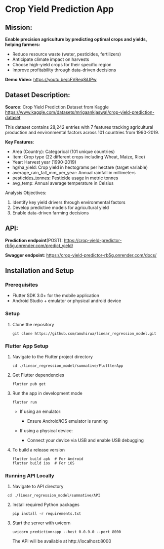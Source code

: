 # Crop Yield Prediction App
## **Mission**:
**Enable precision agriculture by predicting optimal crops and yields, helping farmers:**
- Reduce resource waste (water, pesticides, fertilizers)
- Anticipate climate impact on harvests
- Choose high-yield crops for their specific region
- Improve profitability through data-driven decisions

**Demo Video**: https://youtu.be/cFVReq8iUPw
## **Dataset Description**:

**Source**: Crop Yield Prediction Dataset from Kaggle
https://www.kaggle.com/datasets/mrigaankjaswal/crop-yield-prediction-dataset

This dataset contains 28,242 entries with 7 features tracking agricultural production and environmental factors across 101 countries from 1990-2019. 

**Key Features**:
- Area (Country): Categorical (101 unique countries)
- Item: Crop type (22 different crops including Wheat, Maize, Rice)
- Year: Harvest year (1990-2019)
- hg/ha_yield: Crop yield in hectograms per hectare (target variable)
- average_rain_fall_mm_per_year: Annual rainfall in millimeters
- pesticides_tonnes: Pesticide usage in metric tonnes 
- avg_temp: Annual average temperature in Celsius

Analysis Objectives:
1. Identify key yield drivers through environmental factors
2. Develop predictive models for agricultural yield
3. Enable data-driven farming decisions


## **API**:
**Prediction endpoint**(POST): https://crop-yield-predictor-rb5g.onrender.com/predict_yield/

**Swagger endpoint**: https://crop-yield-predictor-rb5g.onrender.com/docs/

## Installation and Setup

### Prerequisites
- Flutter SDK 3.0+ for the mobile application
- Android Studio + emulator or physical android device

### Setup
1. Clone the repository
   ```
   git clone https://github.com/amuhirwa/linear_regression_model.git
   ```
### Flutter App Setup
1. Navigate to the Flutter project directory
   ```
   cd ./linear_regression_model/summative/FluttterApp
   ```

2. Get Flutter dependencies
   ```
   flutter pub get
   ```

3. Run the app in development mode
   ```
   flutter run
   ```
   
   - If using an emulator:
     - Ensure Android/iOS emulator is running
   
   - If using a physical device:
     - Connect your device via USB and enable USB debugging

4. To build a release version
   ```
   flutter build apk  # For Android
   flutter build ios  # For iOS
   ```
### Running API Locally
1. Navigate to API directory
  ```
   cd ./linear_regression_model/summative/API
   ```

2. Install required Python packages
   ```
   pip install -r requirements.txt
   ```

3. Start the server with uvicorn
   ```
   uvicorn prediction:app --host 0.0.0.0 --port 8000
   ```
   The API will be available at http://localhost:8000
